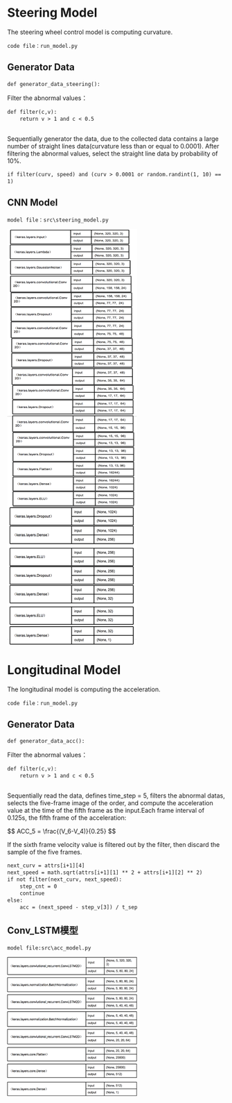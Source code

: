 # Steering Model

The steering wheel control model is computing curvature.

`code file：run_model.py`
## Generator Data

```
def generator_data_steering():
```

Filter the abnormal values：

```
def filter(c,v):
	return v > 1 and c < 0.5
	
```
Sequentially generator the data, due to the collected data contains a large number of straight lines data(curvature less than or equal to 0.0001). After filtering the abnormal values, select the straight line data by probability of 10%.

```
if filter(curv, speed) and (curv > 0.0001 or random.randint(1, 10) == 1)
```
## CNN Model
`model file：src\steering_model.py`

<img src="./png_resource/steering_model1.png" width = "300" height = "320" align=center />
<img src="./png_resource/steering_model2.png" width = "300" height = "320" align=center />
<img src="./png_resource/steering_model3.png" width = "300" height = "320" align=center />



# Longitudinal Model
The longitudinal model is computing the acceleration.

`code file：run_model.py`
## Generator Data

```
def generator_data_acc():
```

Filter the abnormal values：

```
def filter(c,v):
	return v > 1 and c < 0.5
	
```
Sequentially read the data, defines time_step = 5, filters the abnormal datas, selects the five-frame image of the order, and compute the acceleration value at the time of the fifth frame as the input.Each frame interval of 0.125s, the fifth frame of the acceleration:

<script type="text/javascript" src="http://cdn.mathjax.org/mathjax/latest/MathJax.js?config=default"></script>

$$ ACC_5 = \frac{(V_6-V_4)}\{0.25} $$


If the sixth frame velocity value is filtered out by the filter, then discard the sample of the five frames.

```
next_curv = attrs[i+1][4]
next_speed = math.sqrt(attrs[i+1][1] ** 2 + attrs[i+1][2] ** 2)
if not filter(next_curv, next_speed):
	step_cnt = 0
	continue
else:
	acc = (next_speed - step_v[3]) / t_sep

```

## Conv_LSTM模型
`model file:src\acc_model.py`

<img src="./png_resource/acc_model.png" width = "300" height = "320" align=center />

